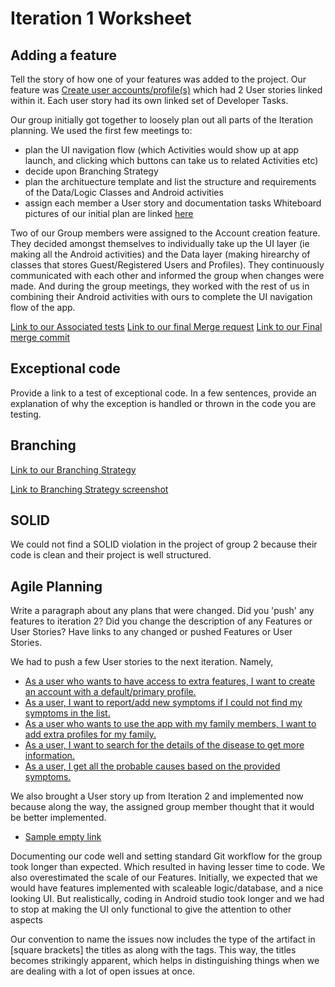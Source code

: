 Iteration 1 Worksheet
=====================

Adding a feature
-----------------

Tell the story of how one of your features was added to the project.
Our feature was [Create user accounts/profile(s)](winter-2022-a01/group-1/personal_healthcare#1) which had 2 User stories linked within it. Each user story had its own linked set of Developer Tasks.

Our group initially got together to loosely plan out all parts of the Iteration planning. We used the first few meetings to:
- plan the UI navigation flow (which Activities would show up at app launch, and clicking which buttons can take us to related Activities etc)
- decide upon Branching Strategy
- plan the archituecture template and list the structure and requirements of the Data/Logic Classes and Android activities
- assign each member a User story and documentation tasks
Whiteboard pictures of our initial plan are linked [here](Iteration1_documents/Rough_whiteboard_plans) 

Two of our Group members were assigned to the Account creation feature. They decided amongst themselves to individually take up the UI layer (ie making all the Android activities) and the Data layer (making hirearchy of classes that stores Guest/Registered Users and Profiles). They continuously communicated with each other and informed the group when changes were made. And during the group meetings, they worked with the rest of us in combining their Android activities with ours to complete the UI navigation flow of the app. 

[Link to our Associated tests]()
[Link to our final Merge request](winter-2022-a01/group-1/personal_healthcare!35)
[Link to our Final merge commit](b2c852df69320b8bcb04b2eb2038fe68d6c45cb7)

Exceptional code
----------------

Provide a link to a test of exceptional code. In a few sentences,
provide an explanation of why the exception is handled or thrown
in the code you are testing.

Branching
----------

[Link to our Branching Strategy](Iteration1_documents/branching_strategy.md)

[Link to Branching Strategy screenshot](Iteration1_documents/BranchingStrategyPic.PNG)

SOLID
-----

We could not find a SOLID violation in the project of group 2 because their code is clean and their project is well structured.

Agile Planning
--------------

Write a paragraph about any plans that were changed. Did you
'push' any features to iteration 2? Did you change the description
of any Features or User Stories? Have links to any changed or pushed Features
or User Stories.

We had to push a few User stories to the next iteration. Namely,
- [As a user who wants to have access to extra features, I want to create an account with a default/primary profile.](winter-2022-a01/group-1/personal_healthcare#14)
- [As a user, I want to report/add new symptoms if I could not find my symptoms in the list.](winter-2022-a01/group-1/personal_healthcare#16)
- [As a user who wants to use the app with my family members, I want to add extra profiles for my family.](winter-2022-a01/group-1/personal_healthcare#17)
- [As a user, I want to search for the details of the disease to get more information.](winter-2022-a01/group-1/personal_healthcare#15)
- [As a user, I get all the probable causes based on the provided symptoms.](winter-2022-a01/group-1/personal_healthcare#13)

We also brought a User story up from Iteration 2 and implemented now because along the way, the assigned group member thought that it would be better implemented.
-  [Sample empty link]()

Documenting our code well and setting standard Git workflow for the group took longer than expected. Which resulted in having lesser time to code. 
We also overestimated the scale of our Features. Initially, we expected that we would have features implemented with scaleable logic/database, and a nice looking UI. But realistically, coding in Android studio took longer and we had to stop at making the UI only functional to give the attention to other aspects 

Our convention to name the issues now includes the type of the artifact in [square brackets] the titles as along with the tags. This way, the titles becomes strikingly apparent, which helps in distinguishing things when we are dealing with a lot of open issues at once.
